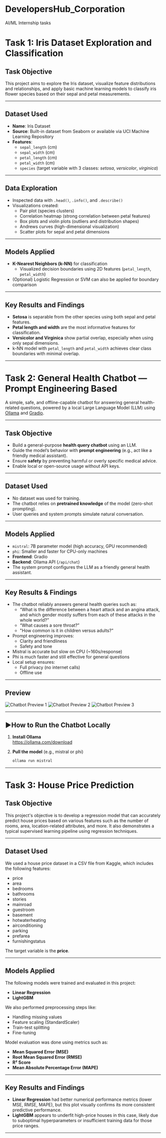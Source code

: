 # DevelopersHub_Corporation
AI/ML Internship tasks
# Task 1: Iris Dataset Exploration and Classification

## Task Objective
This project aims to explore the Iris dataset, visualize feature distributions and relationships, and apply basic machine learning models to classify iris flower species based on their sepal and petal measurements.

---

## Dataset Used
- **Name**: Iris Dataset
- **Source**: Built-in dataset from Seaborn or available via UCI Machine Learning Repository
- **Features**:
  - `sepal_length` (cm)
  - `sepal_width` (cm)
  - `petal_length` (cm)
  - `petal_width` (cm)
  - `species` (target variable with 3 classes: *setosa*, *versicolor*, *virginica*)

---

## Data Exploration
- Inspected data with `.head()`, `.info()`, and `.describe()`
- Visualizations created:
  - Pair plot (species clusters)
  - Correlation heatmap (strong correlation between petal features)
  - Box plots and violin plots (outliers and distribution shapes)
  - Andrews curves (high-dimensional visualization)
  - Scatter plots for sepal and petal dimensions

---

## Models Applied
- **K-Nearest Neighbors (k-NN)** for classification
  - Visualized decision boundaries using 2D features (`petal_length`, `petal_width`)
- (Optional) Logistic Regression or SVM can also be applied for boundary comparison

---

## Key Results and Findings
- **Setosa** is separable from the other species using both sepal and petal features.
- **Petal length and width** are the most informative features for classification.
- **Versicolor and Virginica** show partial overlap, especially when using only sepal dimensions.
- k-NN model with `petal_length` and `petal_width` achieves clear class boundaries with minimal overlap.

---

# Task 2: General Health Chatbot — Prompt Engineering Based

A simple, safe, and offline-capable chatbot for answering general health-related questions, powered by a local Large Language Model (LLM) using [Ollama](https://ollama.com) and [Gradio](https://gradio.app).

---

## Task Objective

- Build a general-purpose **health query chatbot** using an LLM.
- Guide the model’s behavior with **prompt engineering** (e.g., act like a friendly medical assistant).
- Ensure **safety** by preventing harmful or overly specific medical advice.
- Enable local or open-source usage without API keys.

---

## Dataset Used

- No dataset was used for training.
- The chatbot relies on **pretrained knowledge** of the model (zero-shot prompting).
- User queries and system prompts simulate natural conversation.

---

## Models Applied

- `mistral`: 7B parameter model (high accuracy, GPU recommended)
- `phi`: Smaller and faster for CPU-only machines
- **Frontend**: Gradio
- **Backend**: Ollama API (`/api/chat`)
- The system prompt configures the LLM as a friendly general health assistant.

---

## Key Results & Findings

- The chatbot reliably answers general health queries such as:
  - “What is the difference between a heart attack and an angina attack, and which gender mostly suffers from each of these attacks in the whole world?”
  - “What causes a sore throat?”
  - "How common is it in children versus adults?"
- Prompt engineering improves:
  - Clarity and friendliness
  - Safety and tone
- Mistral is accurate but slow on CPU (~160s/response)
- Phi is much faster and still effective for general questions
- Local setup ensures:
  - Full privacy (no internet calls)
  - Offline use

---

## Preview

![Chatbot Preview 1](health_chatbot_00.PNG)
![Chatbot Preview 2](health_chatbot_01.PNG)
![Chatbot Preview 3](health_chatbot_02.PNG)


---

## ▶How to Run the Chatbot Locally

1. **Install Ollama**  
   https://ollama.com/download

2. **Pull the model** (e.g., mistral or phi)
   ```bash
   ollama run mistral

---

# Task 3: House Price Prediction

## Task Objective
This project's objective is to develop a regression model that can accurately predict house prices based on various features such as the number of rooms, area, location-related attributes, and more. It also demonstrates a typical supervised learning pipeline using regression techniques.

---

## Dataset Used
We used a house price dataset in a CSV file from Kaggle, which includes the following features:

- price
- area
- bedrooms	
- bathrooms	
- stories	
- mainroad
- guestroom
- basement
- hotwaterheating
- airconditioning
- parking
- prefarea
- furnishingstatus

The target variable is the **price**.

---

## Models Applied
The following models were trained and evaluated in this project:

- **Linear Regression**
- **LightGBM**

We also performed preprocessing steps like:
- Handling missing values
- Feature scaling (StandardScaler)
- Train-test splitting
- Fine-tuning

Model evaluation was done using metrics such as:
- **Mean Squared Error (MSE)**
- **Root Mean Squared Error (RMSE)**
- **R² Score**
- **Mean Absolute Percentage Error (MAPE)**

---

## Key Results and Findings
- **Linear Regression** had better numerical performance metrics (lower MSE, RMSE, MAPE), but this plot visually confirms its more consistent predictive performance.
- **LightGBM** appears to underfit high-price houses in this case, likely due to suboptimal hyperparameters or insufficient training data for those price ranges.


---

